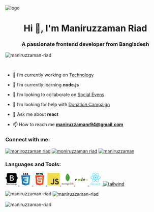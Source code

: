 
![logo](https://i.ibb.co/BGKjqpX/Screenshot-66.png)

<h1 align="center">Hi 👋, I'm Maniruzzaman Riad</h1>
<h3 align="center">A passionate frontend developer from Bangladesh</h3>

<p align="left"> <img src="https://komarev.com/ghpvc/?username=maniruzzaman-riad&label=Profile%20views&color=0e75b6&style=flat" alt="maniruzzaman-riad" /> </p>

<p align="left"> <a href="https://twitter.com/" target="blank"><img src="https://img.shields.io/twitter/follow/?logo=twitter&style=for-the-badge" alt="" /></a> </p>

- 🔭 I’m currently working on [Technology](https://github.com/maniruzzaman-riad/technology-client)

- 🌱 I’m currently learning **node.js**

- 👯 I’m looking to collaborate on [Social Evens](https://github.com/maniruzzaman-riad/social-events)

- 🤝 I’m looking for help with [Donation Campaign](https://github.com/maniruzzaman-riad/donation-campaign)

- 💬 Ask me about **react**

- 📫 How to reach me **maniruzzamanr94@gmail.com**

<h3 align="left">Connect with me:</h3>
<p align="left">
<a href="https://linkedin.com/in/monirozzaman riad" target="blank"><img align="center" src="https://raw.githubusercontent.com/rahuldkjain/github-profile-readme-generator/master/src/images/icons/Social/linked-in-alt.svg" alt="monirozzaman riad" height="30" width="40" /></a>
<a href="https://fb.com/moniruzzaman riad" target="blank"><img align="center" src="https://raw.githubusercontent.com/rahuldkjain/github-profile-readme-generator/master/src/images/icons/Social/facebook.svg" alt="moniruzzaman riad" height="30" width="40" /></a>
<a href="https://instagram.com/maniruzzaman" target="blank"><img align="center" src="https://raw.githubusercontent.com/rahuldkjain/github-profile-readme-generator/master/src/images/icons/Social/instagram.svg" alt="maniruzzaman" height="30" width="40" /></a>
</p>

<h3 align="left">Languages and Tools:</h3>
<p align="left"> <a href="https://getbootstrap.com" target="_blank" rel="noreferrer"> <img src="https://raw.githubusercontent.com/devicons/devicon/master/icons/bootstrap/bootstrap-plain-wordmark.svg" alt="bootstrap" width="40" height="40"/> </a> <a href="https://www.w3schools.com/css/" target="_blank" rel="noreferrer"> <img src="https://raw.githubusercontent.com/devicons/devicon/master/icons/css3/css3-original-wordmark.svg" alt="css3" width="40" height="40"/> </a> <a href="https://www.w3.org/html/" target="_blank" rel="noreferrer"> <img src="https://raw.githubusercontent.com/devicons/devicon/master/icons/html5/html5-original-wordmark.svg" alt="html5" width="40" height="40"/> </a> <a href="https://developer.mozilla.org/en-US/docs/Web/JavaScript" target="_blank" rel="noreferrer"> <img src="https://raw.githubusercontent.com/devicons/devicon/master/icons/javascript/javascript-original.svg" alt="javascript" width="40" height="40"/> </a> <a href="https://www.mongodb.com/" target="_blank" rel="noreferrer"> <img src="https://raw.githubusercontent.com/devicons/devicon/master/icons/mongodb/mongodb-original-wordmark.svg" alt="mongodb" width="40" height="40"/> </a> <a href="https://nodejs.org" target="_blank" rel="noreferrer"> <img src="https://raw.githubusercontent.com/devicons/devicon/master/icons/nodejs/nodejs-original-wordmark.svg" alt="nodejs" width="40" height="40"/> </a> <a href="https://reactjs.org/" target="_blank" rel="noreferrer"> <img src="https://raw.githubusercontent.com/devicons/devicon/master/icons/react/react-original-wordmark.svg" alt="react" width="40" height="40"/> </a> <a href="https://tailwindcss.com/" target="_blank" rel="noreferrer"> <img src="https://www.vectorlogo.zone/logos/tailwindcss/tailwindcss-icon.svg" alt="tailwind" width="40" height="40"/> </a> </p>

<p><img align="left" src="https://github-readme-stats.vercel.app/api/top-langs?username=maniruzzaman-riad&show_icons=true&locale=en&layout=compact" alt="maniruzzaman-riad" /></p>

<p>&nbsp;<img align="center" src="https://github-readme-stats.vercel.app/api?username=maniruzzaman-riad&show_icons=true&locale=en" alt="maniruzzaman-riad" /></p>

<p><img align="center" src="https://github-readme-streak-stats.herokuapp.com/?user=maniruzzaman-riad&" alt="maniruzzaman-riad" /></p>
